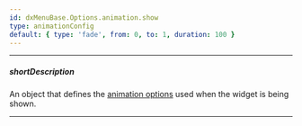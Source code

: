 ```yaml
---
id: dxMenuBase.Options.animation.show
type: animationConfig
default: { type: 'fade', from: 0, to: 1, duration: 100 }
---
```

---
##### shortDescription
An object that defines the [animation options](/Documentation/ApiReference/Common/Object_Structures/animationConfig/) used when the widget is being shown.

---
